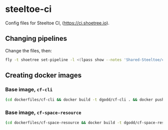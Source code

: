 # steeltoe-ci

Config files for Steeltoe CI, (https://ci.shoetree.io).

## Changing pipelines

Change the files, then:

```bash
fly -t shoetree set-pipeline -l <(lpass show --notes 'Shared-Steeltoe/concourse.yml') -p integration -c pipelines/integration.yml
```

## Creating docker images

### Base image, `cf-cli`
```bash
(cd dockerfiles/cf-cli && docker build -t dgodd/cf-cli . && docker push dgodd/cf-cli)
```

### Base image, `cf-space-resource`
```bash
(cd dockerfiles/cf-space-resource && docker build -t dgodd/cf-space-resource . && docker push dgodd/cf-space-resource)
```

